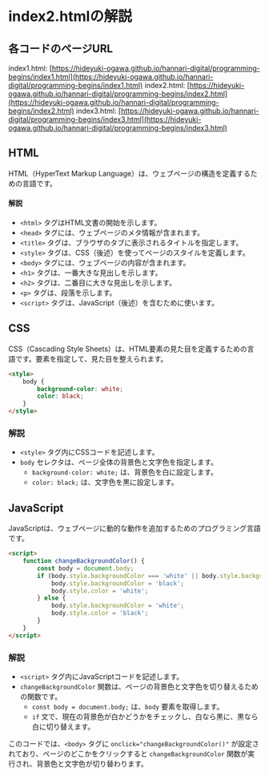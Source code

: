 # index2.htmlの解説

## 各コードのページURL

index1.html: [https://hideyuki-ogawa.github.io/hannari-digital/programming-begins/index1.html](https://hideyuki-ogawa.github.io/hannari-digital/programming-begins/index1.html)
index2.html: [https://hideyuki-ogawa.github.io/hannari-digital/programming-begins/index2.html](https://hideyuki-ogawa.github.io/hannari-digital/programming-begins/index2.html)
index3.html: [https://hideyuki-ogawa.github.io/hannari-digital/programming-begins/index3.html](https://hideyuki-ogawa.github.io/hannari-digital/programming-begins/index3.html)


## HTML
HTML（HyperText Markup Language）は、ウェブページの構造を定義するための言語です。

#### 解説
- `<html>` タグはHTML文書の開始を示します。
- `<head>` タグには、ウェブページのメタ情報が含まれます。
- `<title>` タグは、ブラウザのタブに表示されるタイトルを指定します。
- `<style>` タグは、CSS（後述）を使ってページのスタイルを定義します。
- `<body>` タグには、ウェブページの内容が含まれます。
- `<h1>` タグは、一番大きな見出しを示します。
- `<h2>` タグは、二番目に大きな見出しを示します。
- `<p>` タグは、段落を示します。
- `<script>` タグは、JavaScript（後述）を含むために使います。

## CSS
CSS（Cascading Style Sheets）は、HTML要素の見た目を定義するための言語です。要素を指定して、見た目を整えられます。

```html
<style>
    body {
        background-color: white;
        color: black;
    }
</style>
```

### 解説
- `<style>` タグ内にCSSコードを記述します。
- `body` セレクタは、ページ全体の背景色と文字色を指定します。
  - `background-color: white;` は、背景色を白に設定します。
  - `color: black;` は、文字色を黒に設定します。

## JavaScript
JavaScriptは、ウェブページに動的な動作を追加するためのプログラミング言語です。

```html
<script>
    function changeBackgroundColor() {
        const body = document.body;
        if (body.style.backgroundColor === 'white' || body.style.backgroundColor === '') {
            body.style.backgroundColor = 'black';
            body.style.color = 'white';
        } else {
            body.style.backgroundColor = 'white';
            body.style.color = 'black';
        }
    }
</script>
```

### 解説
- `<script>` タグ内にJavaScriptコードを記述します。
- `changeBackgroundColor` 関数は、ページの背景色と文字色を切り替えるための関数です。
  - `const body = document.body;` は、`body` 要素を取得します。
  - `if` 文で、現在の背景色が白かどうかをチェックし、白なら黒に、黒なら白に切り替えます。

このコードでは、`<body>` タグに `onclick="changeBackgroundColor()"` が設定されており、ページのどこかをクリックすると `changeBackgroundColor` 関数が実行され、背景色と文字色が切り替わります。
